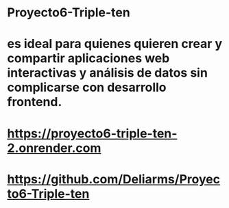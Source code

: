 # Proyecto6-Triple-ten
# es ideal para quienes quieren crear y compartir aplicaciones web interactivas y análisis de datos sin complicarse con desarrollo frontend.
# https://proyecto6-triple-ten-2.onrender.com
# https://github.com/Deliarms/Proyecto6-Triple-ten


